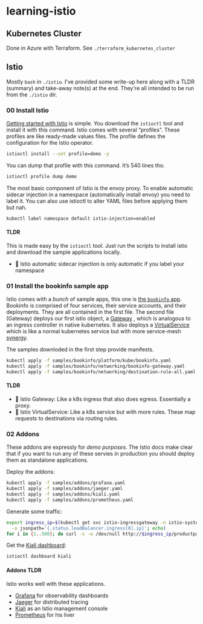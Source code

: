 # learning-istio

## Kubernetes Cluster

Done in Azure with Terraform. See `./terraform_kubernetes_cluster`

## Istio

Mostly `bash` in `./istio`. I've provided some write-up here along with a TLDR (summary) and take-away note(s) at the end. They're all intended to be run from the `./istio` dir. 

### 00 Install Istio

[Getting started with Istio](https://istio.io/latest/docs/setup/getting-started/)
is simple. You download the `istioctl` tool and install it with this command. Istio comes with several “profiles”. These profiles are like ready-made values files. The profile defines the configuration for the Istio operator.  

```sh
istioctl install --set profile=demo -y
```

You can dump that profile with this command. It’s 540 lines tho. 

```sh
istioctl profile dump demo 
```

The most basic component of Istio is the envoy proxy. To enable automatic sidecar injection in a namespace (automatically install envoy) you need to label it. You can also use istioctl to alter YAML files before applying them but nah. 

```sh
kubectl label namespace default istio-injection=enabled
```

#### TLDR

This is made easy by the `istioctl` tool. Just run the scripts to install istio and download the sample applications locally.
- 📝 Istio automatic sidecar injection is only automatic if you label your namespace

### 01 Install the bookinfo sample app

Istio comes with a *bunch* of sample apps, this one is 
[the `bookinfo` app](https://istio.io/latest/docs/examples/bookinfo/).
Bookinfo is comprised of four services, their service accounts, and their deployments. They are all contained in the first file. The second file (Gateway) deploys our first istio object, a 
[Gateway](https://istio.io/latest/docs/concepts/traffic-management/#gateways)
, which is analogous to an ingress controller in native kubernetes. It also deploys a 
[VirtualService](https://istio.io/latest/docs/concepts/traffic-management/#virtual-services)
which is like a normal kubernetes service but with more service-mesh 
[synergy](https://www.statista.com/chart/24102/share-who-hate-business-phrases/).

The samples downloded in the first step provide manifests. 
```sh
kubectl apply -f samples/bookinfo/platform/kube/bookinfo.yaml
kubectl apply -f samples/bookinfo/networking/bookinfo-gateway.yaml
kubectl apply -f samples/bookinfo/networking/destination-rule-all.yaml
```

#### TLDR
- 📝 Istio Gateway: Like a k8s ingress that also does egress. Essentially a proxy.
- 📝 Istio VirtualService: Like a k8s service but with more rules. These map requests to destinations via routing rules.

### 02 Addons
These addons are expressly for _demo purposes_. 
The Istio docs make clear that if you want to run any of these servies in production you should deploy them as standalone applications.

Deploy the addons:
```sh
kubectl apply -f samples/addons/grafana.yaml
kubectl apply -f samples/addons/jaeger.yaml
kubectl apply -f samples/addons/kiali.yaml
kubectl apply -f samples/addons/prometheus.yaml
```

Generate some traffic:
```sh
export ingress_ip=$(kubectl get svc istio-ingressgateway -n istio-system \
  -o jsonpath='{.status.loadBalancer.ingress[0].ip}'; echo)
for i in {1..500}; do curl -s -o /dev/null http://$ingress_ip/productpage; done
```

Get the [Kiali dashboard](https://kiali.io/documentation/latest/features/):
```sh
istioctl dashboard kiali
```

#### Addons TLDR
Istio works well with these applications.

- [Grafana](https://grafana.com/) for observability dashboards
- [Jaeger](https://www.jaegertracing.io/) for distributed tracing
- [Kiali](https://kiali.io/) as an Istio management console
- [Prometheus](https://en.wikipedia.org/wiki/Prometheus) for his liver



### 
